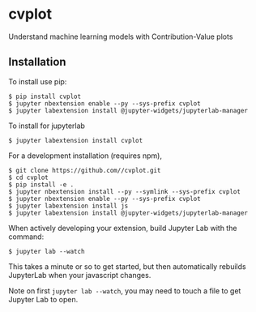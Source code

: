 cvplot
===============================

Understand machine learning models with Contribution-Value plots

Installation
------------

To install use pip:

    $ pip install cvplot
    $ jupyter nbextension enable --py --sys-prefix cvplot
    $ jupyter labextension install @jupyter-widgets/jupyterlab-manager

To install for jupyterlab

    $ jupyter labextension install cvplot

For a development installation (requires npm),

    $ git clone https://github.com//cvplot.git
    $ cd cvplot
    $ pip install -e .
    $ jupyter nbextension install --py --symlink --sys-prefix cvplot
    $ jupyter nbextension enable --py --sys-prefix cvplot
    $ jupyter labextension install js
    $ jupyter labextension install @jupyter-widgets/jupyterlab-manager

When actively developing your extension, build Jupyter Lab with the command:

    $ jupyter lab --watch

This takes a minute or so to get started, but then automatically rebuilds JupyterLab when your javascript changes.

Note on first `jupyter lab --watch`, you may need to touch a file to get Jupyter Lab to open.

